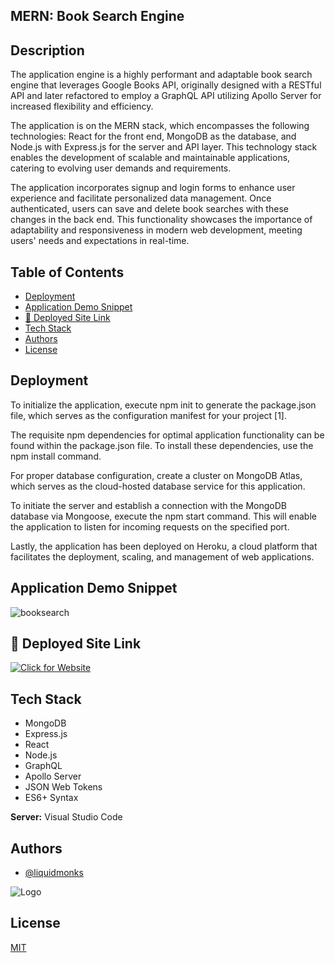 ## MERN: Book Search Engine

## Description

The application engine is a highly performant and adaptable book search engine that leverages Google Books API, originally designed with a RESTful API and later refactored to employ a GraphQL API utilizing Apollo Server for increased flexibility and efficiency.

The application is on the MERN stack, which encompasses the following technologies: React for the front end, MongoDB as the database, and Node.js with Express.js for the server and API layer. This technology stack enables the development of scalable and maintainable applications, catering to evolving user demands and requirements.

The application incorporates signup and login forms to enhance user experience and facilitate personalized data management. Once authenticated, users can save and delete book searches with these changes in the back end. This functionality showcases the importance of adaptability and responsiveness in modern web development, meeting users' needs and expectations in real-time.


## Table of Contents

- [Deployment](#deployment)
- [Application Demo Snippet](#application-demo-snippet)
- [🔗 Deployed Site Link](#-deployed-site-link)
- [Tech Stack](#tech-stack)
- [Authors](#authors)
- [License](#license)


## Deployment

To initialize the application, execute npm init to generate the package.json file, which serves as the configuration manifest for your project [1].

The requisite npm dependencies for optimal application functionality can be found within the package.json file. To install these dependencies, use the npm install command.

For proper database configuration, create a cluster on MongoDB Atlas, which serves as the cloud-hosted database service for this application.

To initiate the server and establish a connection with the MongoDB database via Mongoose, execute the npm start command. This will enable the application to listen for incoming requests on the specified port.

Lastly, the application has been deployed on Heroku, a cloud platform that facilitates the deployment, scaling, and management of web applications.


## Application Demo Snippet
![booksearch](https://user-images.githubusercontent.com/114820394/229547431-e0895da2-601c-46cf-aec4-ced6e708854e.gif)


## 🔗 Deployed Site Link

[![Click for Website](https://img.shields.io/badge/website-Click-yellow)](https://bookseeker.herokuapp.com/)


## Tech Stack

- MongoDB
- Express.js
- React
- Node.js
- GraphQL
- Apollo Server
- JSON Web Tokens
- ES6+ Syntax


**Server:** Visual Studio Code


## Authors

- [@liquidmonks](https://www.github.com/liquidmonks)


![Logo](https://i.imgur.com/RXZyAtU.png)


## License

[MIT](https://choosealicense.com/licenses/mit/)

